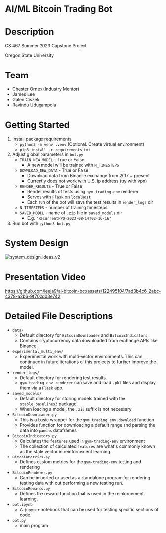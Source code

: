 # AI/ML Bitcoin Trading Bot

# Description

CS 467 Summer 2023 Capstone Project

Oregon State University

# Team

- Chester Ornes (Industry Mentor)
- James Lee
- Galen Ciszek
- Ravindu Udugampola

# Getting Started

1. Install package requirements
    - `python3 -m venv .venv` (Optional. Create virtual environment)
    - `pip3 install -r requirements.txt`
2. Adjust global parameters in `bot.py`
    - `TRAIN_NEW_MODEL` - True or False
        - A new model will be trained with `N_TIMESTEPS`
    - `DOWNLOAD_NEW_DATA` - True or False
        - Download data from Binance exchange from 2017 ~ present
        - Currently does not work with U.S. ip address (try with vpn)
    - `RENDER_RESULTS` - True or False
        - Render results of tests using `gym-trading-env` renderer
        - Serves with `Flask` on `localhost`
        - Each run of the bot will save the test results in `render_logs` dir
    - `N_TIMESTEPS` - number of training timesteps
    - `SAVED_MODEL` - name of `.zip` file in `saved_models` dir     
        - E.g. `'RecurrentPPO-2023-08-14T02-16-16'`
3. Run bot with `python3 bot.py`

# System Design

![system_design_ideas_v2](https://github.com/leeja9/ai-bitcoin-bot/assets/122495104/e31c0def-02c0-4219-87e1-fed2ad8de5d2)

# Presentation Video

https://github.com/leeja9/ai-bitcoin-bot/assets/122495104/7ad3b4c6-2abc-4378-a2b6-9f703d03e742

# Detailed File Descriptions
- `data/`
    - Default directory for `BitcoinDownloader` and `BitcoinIndicators`
    - Contains cryptocurrency data downloaded from exchange APIs like Binance
- `experimental_multi_env/`
    - Experimental work with multi-vector environments. This can continued in future iterations of this projects to further improve the model.
- `render_logs/`
    - Default directory for rendering test results.
    - `gym_trading_env.renderer` can save and load `.pkl` files and display them via a `Flask` app.
- `saved_models/`
    - Default directory for storing models trained with the `stable_baselines3` package.
    - When loading a model, the `.zip` suffix is not necessary
- `BitcoinDownloader.py`
    - This is a basic wrapper for the `gym_trading_env.download` function
    - Provides function for downloading a default range and parsing the data into `pandas` dataframes
- `BitcoinIndicators.py`
    - Calculates the `features` used in `gym-trading-env` environment
    - The collection of calculated `features` are what's commonly known as the state vector in reinforcement learning.
- `BitcoinMetrics.py`
    - Defines custom metrics for the `gym-trading-env` testing and rendering
- `BitcoinRenderer.py`
    - Can be imported or used as a standalone program for rendering testing data with out performing a new testing run.
- `BitcoinRewards.py`
    -  Defines the reward function that is used in the reinforcement learning.
- `bot.ipynb`
    - A `jupyter` notebook that can be used for testing specific sections of code.
- `bot.py`
    - main program